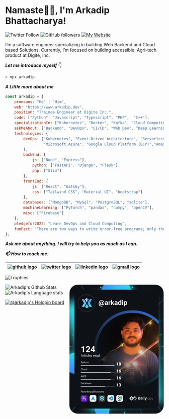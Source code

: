 <h1>Namaste🙏🏻, I'm Arkadip Bhattacharya!</h1>

![Twitter Follow](https://img.shields.io/twitter/follow/Arkadipb21?label=Follow)
![GitHub followers](https://img.shields.io/github/followers/darkmatter18?label=Follow&style=social)
[![My Website](https://img.shields.io/badge/My-Website-green?style=flat&logo=google-chrome)](https://www.arkadip.dev)

<p>
I’m a software engineer specializing in building Web Backend and Cloud based Solutions. Currently, I’m focused on building accessible, Agri-tech product at Digité, Inc.
</p>

***Let me introduce myself*** 👇
```bash
> npx arkadip
```

***A Little more about me***
```js
const arkadip = {
    pronouns: "He" | "Him",
    web: "https://www.arkadip.dev",
    position: "Trainee Engineer at Digite Inc.",
    code: ["Python", "Javascript", "Typescript", "PHP",  "C++"],
    specializationIn: ["Kubernetes", "Docker", "Kafka", "Cloud Computing", "MicroServices", "Web Backend"],
    askMeAbout: ["Backend", "DevOps", "CI/CD", "Web Dev", "Deep Learning", "Computer Vision", "Photography"],
    technologies: {
        devOps: ["Kubernetes", "Event-Driven Architecture", "Serverless", 
                 "Microsoft Azure", "Google Cloud Platform (GCP)","Amazon Web Services (AWS)"
        ],
        backEnd: {
            js: ["Node", "Express"],
            python: ["FastAPI", "Django", "Flask"],
            php: ["Slim"]
        },
        frontEnd: {
            js: ["React", "Gatsby"],
            css: ["Tailwind CSS", "Material UI", "bootstrap"]
        },
        databases: ["MongoDB", "MySql", "PostgreSQL", "sqlite"],
        machineLearning: ["PyTorch", "pandas", "numpy", "openCV"],
        misc: ["Firebase"]
    },
    pledgefor2022: "Learn DevOps and Cloud Computing",
    funFact: "There are two ways to write error-free programs; only the third one works"
};
```

***Ask me about anything. I will try to help you as much as I can.***

***📫 How to reach me:***

| [<img src="https://raw.githubusercontent.com/darkmatter18/darkmatter18/master/gihub.png" alt="github logo" width="34">](https://github.com/darkmatter18) |  [<img src="https://raw.githubusercontent.com/darkmatter18/darkmatter18/master/twitter.svg" alt="twitter logo" width="34">](https://twitter.com/ArkadipB21) |  [<img src="https://raw.githubusercontent.com/darkmatter18/darkmatter18/master/linkedin.png" alt="linkedin logo" width="24">](https://www.linkedin.com/in/arkadip) |  [<img src="https://raw.githubusercontent.com/darkmatter18/darkmatter18/master/gmail.jpeg" alt="gmail logo" width="24">](mailto:in2arkadipb13@gmail.com)
|---|---|---|---|


![Trophies](https://github-profile-trophy.vercel.app/?username=darkmatter18&theme=onedark&column=-1)

<a href="https://app.daily.dev/arkadip"><img align="right" src="https://github.com/darkmatter18/darkmatter18/blob/master/devcard.svg" width="300" alt="Arkadip Bhattacharya's Dev Card"/></a>

![Arkadip's Github Stats](https://github-readme-stats.vercel.app/api?username=darkmatter18&show_icons=true&theme=onedark)
![Arkadip's Language stats](https://github-readme-stats.vercel.app/api/top-langs/?username=darkmatter18&layout=compact&langs_count=8&theme=onedark)

[![@arkadip's Holopin board](https://holopin.me/arkadip)](https://holopin.io/@arkadip)
